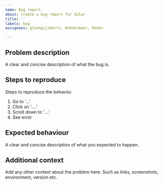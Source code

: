 ```yaml
---
name: Bug report
about: Create a bug report for Solar
title: ''
labels: bug
assignees: glenngijsberts, RobVermeer, Roohn

---
```


## Problem description
A clear and concise description of what the bug is.

## Steps to reproduce
Steps to reproduce the behavior.

1. Go to '...'
2. Click on '....'
3. Scroll down to '....'
4. See error

## Expected behaviour
A clear and concise description of what you expected to happen.

## Additional context
Add any other context about the problem here. Such as links, screenshots, environment, version etc.
